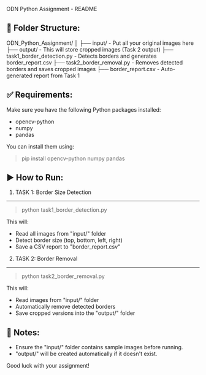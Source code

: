 ODN Python Assignment - README

📁 Folder Structure:
--------------------
ODN_Python_Assignment/
│
├── input/                    - Put all your original images here
├── output/                   - This will store cropped images (Task 2 output)
├── task1_border_detection.py - Detects borders and generates border_report.csv
├── task2_border_removal.py   - Removes detected borders and saves cropped images
├── border_report.csv         - Auto-generated report from Task 1

✅ Requirements:
----------------
Make sure you have the following Python packages installed:
- opencv-python
- numpy
- pandas

You can install them using:
> pip install opencv-python numpy pandas

▶️ How to Run:
--------------
1. TASK 1: Border Size Detection
--------------------------------
> python task1_border_detection.py

This will:
- Read all images from "input/" folder
- Detect border size (top, bottom, left, right)
- Save a CSV report to "border_report.csv"

2. TASK 2: Border Removal
-------------------------
> python task2_border_removal.py

This will:
- Read images from "input/" folder
- Automatically remove detected borders
- Save cropped versions into the "output/" folder

📌 Notes:
---------
- Ensure the "input/" folder contains sample images before running.
- "output/" will be created automatically if it doesn't exist.

Good luck with your assignment!
